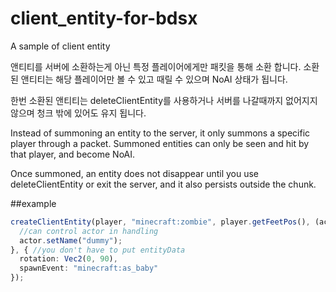 # client_entity-for-bdsx
A sample of client entity

앤티티를 서버에 소환하는게 아닌 특정 플레이어에게만 패킷을 통해 소환 합니다.
소환된 앤티티는 해당 플레이어만 볼 수 있고 때릴 수 있으며 NoAI 상태가 됩니다.

한번 소환된 앤티티는 deleteClientEntity를 사용하거나 서버를 나갈때까지 없어지지 않으며 청크 밖에 있어도 유지 됩니다.

Instead of summoning an entity to the server, it only summons a specific player through a packet.
Summoned entities can only be seen and hit by that player, and become NoAI.

Once summoned, an entity does not disappear until you use deleteClientEntity or exit the server, and it also persists outside the chunk.

##example
```ts
createClientEntity(player, "minecraft:zombie", player.getFeetPos(), (actor)=>{
  //can control actor in handling
  actor.setName("dummy");
}, { //you don't have to put entityData
  rotation: Vec2(0, 90),
  spawnEvent: "minecraft:as_baby"
});
```
